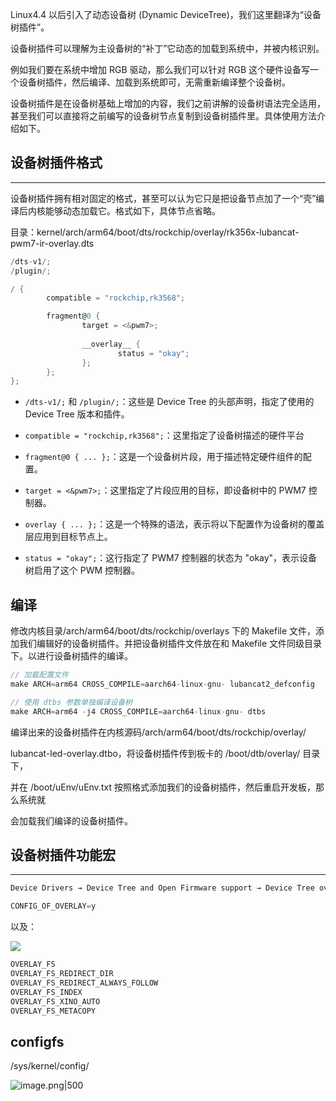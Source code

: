 Linux4.4 以后引入了动态设备树 (Dynamic DeviceTree)，我们这里翻译为“设备树插件”。

设备树插件可以理解为主设备树的“补丁”它动态的加载到系统中，并被内核识别。

例如我们要在系统中增加 RGB 驱动，那么我们可以针对 RGB 这个硬件设备写一个设备树插件，然后编译、加载到系统即可，无需重新编译整个设备树。

设备树插件是在设备树基础上增加的内容，我们之前讲解的设备树语法完全适用，甚至我们可以直接将之前编写的设备树节点复制到设备树插件里。具体使用方法介绍如下。

## 设备树插件格式

---

设备树插件拥有相对固定的格式，甚至可以认为它只是把设备节点加了一个“壳”编译后内核能够动态加载它。格式如下，具体节点省略。

目录：kernel/arch/arm64/boot/dts/rockchip/overlay/rk356x-lubancat-pwm7-ir-overlay.dts

```C
/dts-v1/;
/plugin/;

/ {
        compatible = "rockchip,rk3568";

        fragment@0 {
                target = <&pwm7>;
 
                __overlay__ {
                        status = "okay";
                };
        };
};
```

- `/dts-v1/;` 和 `/plugin/;`：这些是 Device Tree 的头部声明，指定了使用的 Device Tree 版本和插件。
    
- `compatible = "rockchip,rk3568";`：这里指定了设备树描述的硬件平台
    
- `fragment@0 { ... };`：这是一个设备树片段，用于描述特定硬件组件的配置。
    
- `target = <&pwm7>;`：这里指定了片段应用的目标，即设备树中的 PWM7 控制器。
    
- `overlay { ... };`：这是一个特殊的语法，表示将以下配置作为设备树的覆盖层应用到目标节点上。
    
- `status = "okay";`：这行指定了 PWM7 控制器的状态为 "okay"，表示设备树启用了这个 PWM 控制器。
    

  

## 编译

修改内核目录/arch/arm64/boot/dts/rockchip/overlays 下的 Makefile 文件，添加我们编辑好的设备树插件。并把设备树插件文件放在和 Makefile 文件同级目录下。以进行设备树插件的编译。

```C
// 加载配置文件  
make ARCH=arm64 CROSS_COMPILE=aarch64-linux-gnu- lubancat2_defconfig  

// 使用 dtbs 参数单独编译设备树  
make ARCH=arm64 -j4 CROSS_COMPILE=aarch64-linux-gnu- dtbs  
```

编译出来的设备树插件在内核源码/arch/arm64/boot/dts/rockchip/overlay/

lubancat-led-overlay.dtbo，将设备树插件传到板卡的 /boot/dtb/overlay/ 目录下，

并在 /boot/uEnv/uEnv.txt 按照格式添加我们的设备树插件，然后重启开发板，那么系统就

会加载我们编译的设备树插件。

  

## 设备树插件功能宏

---

```C
Device Drivers → Device Tree and Open Firmware support → Device Tree overlays
```

```C
CONFIG_OF_OVERLAY=y
```

以及：

![](https://ncn13z89mqjm.feishu.cn/space/api/box/stream/download/asynccode/?code=MWJhZjZjOTk4NzllYTYyNTIwMThiMzdjMzJjOTI3YmJfVXRYNnpsZjhPT2ozaWxlenBrdFFLc3dWV1lWV2ZxNDZfVG9rZW46U1ZRZWJzb1djb3JUdFN4M0Q5a2NnT21vbkxiXzE3NDk2Mjk2Njg6MTc0OTYzMzI2OF9WNA)

```C
OVERLAY_FS
OVERLAY_FS_REDIRECT_DIR
OVERLAY_FS_REDIRECT_ALWAYS_FOLLOW
OVERLAY_FS_INDEX
OVERLAY_FS_XINO_AUTO
OVERLAY_FS_METACOPY
```

  

## configfs

/sys/kernel/config/

![image.png|500](https://my-obsidian-image.oss-cn-guangzhou.aliyuncs.com/2025/06/fd415af2d1532e8a4d055018d1b0de6b.png)
